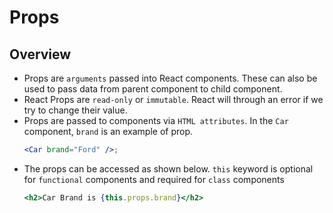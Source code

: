 # Props

## Overview
- Props are `arguments` passed into React components. These can also be used to pass data from parent component to child component.
- React Props are `read-only` or `immutable`. React will through an error if we try to change their value.
- Props are passed to components via `HTML attributes`. In the `Car` component, `brand` is an example of prop.
  ```jsx
  <Car brand="Ford" />;
  ```
- The props can be accessed as shown below. `this` keyword is optional for `functional` components and required for `class` components
  ```jsx
  <h2>Car Brand is {this.props.brand}</h2>
  ```